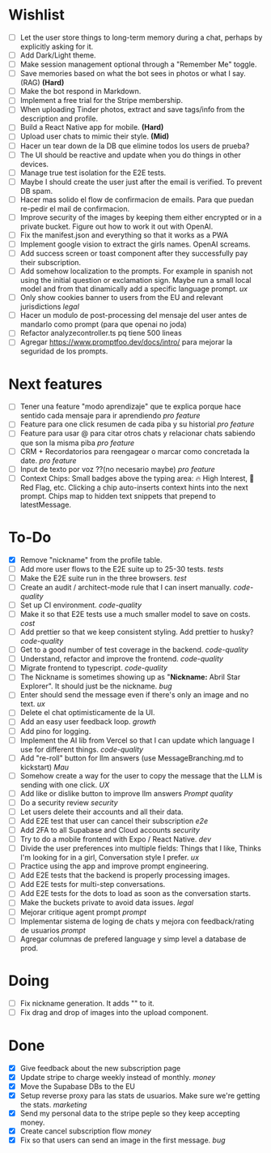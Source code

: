 # Wishlist

- [ ] Let the user store things to long-term memory during a chat, perhaps by explicitly asking for it.
- [ ] Add Dark/Light theme.
- [ ] Make session management optional through a "Remember Me" toggle.
- [ ] Save memories based on what the bot sees in photos or what I say. (RAG) **(Hard)**
- [ ] Make the bot respond in Markdown.
- [ ] Implement a free trial for the Stripe membership.
- [ ] When uploading Tinder photos, extract and save tags/info from the description and profile.
- [ ] Build a React Native app for mobile. **(Hard)**
- [ ] Upload user chats to mimic their style. **(Mid)**
- [ ] Hacer un tear down de la DB que elimine todos los users de prueba?
- [ ] The UI should be reactive and update when you do things in other devices.
- [ ] Manage true test isolation for the E2E tests.
- [ ] Maybe I should create the user just after the email is verified. To prevent DB spam.
- [ ] Hacer mas solido el flow de confirmacion de emails. Para que puedan re-pedir el mail de confirmacion.
- [ ] Improve security of the images by keeping them either encrypted or in a private bucket. Figure out how to work it out with OpenAI.
- [ ] Fix the manifest.json and everything so that it works as a PWA
- [ ] Implement google vision to extract the girls names. OpenAI screams.
- [ ] Add success screen or toast component after they successfully pay their subscription.
- [ ] Add somehow localization to the prompts. For example in spanish not using the initial question or exclamation sign. Maybe run a small local model and from that dinamically add a specific language prompt. _ux_
- [ ] Only show cookies banner to users from the EU and relevant jurisdictions _legal_
- [ ] Hacer un modulo de post-processing del mensaje del user antes de mandarlo como prompt (para que openai no joda)
- [ ] Refactor analyzecontroller.ts pq tiene 500 lineas
- [ ] Agregar https://www.promptfoo.dev/docs/intro/ para mejorar la seguridad de los prompts.

# Next features

- [ ] Tener una feature "modo aprendizaje" que te explica porque hace sentido cada mensaje para ir aprendiendo _pro feature_
- [ ] Feature para one click resumen de cada piba y su historial _pro feature_
- [ ] Feature para usar @ para citar otros chats y relacionar chats sabiendo que son la misma piba _pro feature_
- [ ] CRM + Recordatorios para reengagear o marcar como concretada la date. _pro feature_
- [ ] Input de texto por voz ??(no necesario maybe) _pro feature_
- [ ] Context Chips: Small badges above the typing area: 🔥 High Interest, 🚩 Red Flag, etc. Clicking a chip auto-inserts context hints into the next prompt. Chips map to hidden text snippets that prepend to latestMessage.

# To-Do

- [x] Remove "nickname" from the profile table.
- [ ] Add more user flows to the E2E suite up to 25-30 tests. _tests_
- [ ] Make the E2E suite run in the three browsers. _test_
- [ ] Create an audit / architect-mode rule that I can insert manually. _code-quality_
- [ ] Set up CI environment. _code-quality_
- [ ] Make it so that E2E tests use a much smaller model to save on costs. _cost_
- [ ] Add prettier so that we keep consistent styling. Add prettier to husky? _code-quality_
- [ ] Get to a good number of test coverage in the backend. _code-quality_
- [ ] Understand, refactor and improve the frontend. _code-quality_
- [ ] Migrate frontend to typescript. _code-quality_
- [ ] The Nickname is sometimes showing up as "**Nickname:** Abril Star Explorer". It should just be the nickname. _bug_
- [ ] Enter should send the message even if there's only an image and no text. _ux_
- [ ] Delete el chat optimisticamente de la UI.
- [ ] Add an easy user feedback loop. _growth_
- [ ] Add pino for logging.
- [ ] Implement the AI lib from Vercel so that I can update which language I use for different things. _code-quality_
- [ ] Add "re-roll" button for llm answers (use MessageBranching.md to kickstart) _Mau_
- [ ] Somehow create a way for the user to copy the message that the LLM is sending with one click. _UX_
- [ ] Add like or dislike button to improve llm answers _Prompt quality_
- [ ] Do a security review _security_
- [ ] Let users delete their accounts and all their data.
- [ ] Add E2E test that user can cancel their subscription _e2e_
- [ ] Add 2FA to all Supabase and Cloud accounts _security_
- [ ] Try to do a mobile frontend with Expo / React Native. _dev_
- [ ] Divide the user preferences into multiple fields: Things that I like, Thinks I'm looking for in a girl, Conversation style I prefer. _ux_
- [ ] Practice using the app and improve prompt engineering.
- [ ] Add E2E tests that the backend is properly processing images.
- [ ] Add E2E tests for multi-step conversations.
- [ ] Add E2E tests for the dots to load as soon as the conversation starts.
- [ ] Make the buckets private to avoid data issues. _legal_
- [ ] Mejorar critique agent prompt _prompt_
- [ ] Implementar sistema de loging de chats y mejora con feedback/rating de usuarios _prompt_
- [ ] Agregar columnas de prefered language y simp level a database de prod.

# Doing

- [ ] Fix nickname generation. It adds "" to it.
- [ ] Fix drag and drop of images into the upload component.

# Done

- [x] Give feedback about the new subscription page
- [x] Update stripe to charge weekly instead of monthly. _money_
- [x] Move the Supabase DBs to the EU
- [x] Setup reverse proxy para las stats de usuarios. Make sure we're getting the stats. _marketing_
- [x] Send my personal data to the stripe peple so they keep accepting money.
- [x] Create cancel subscription flow _money_
- [x] Fix so that users can send an image in the first message. _bug_
